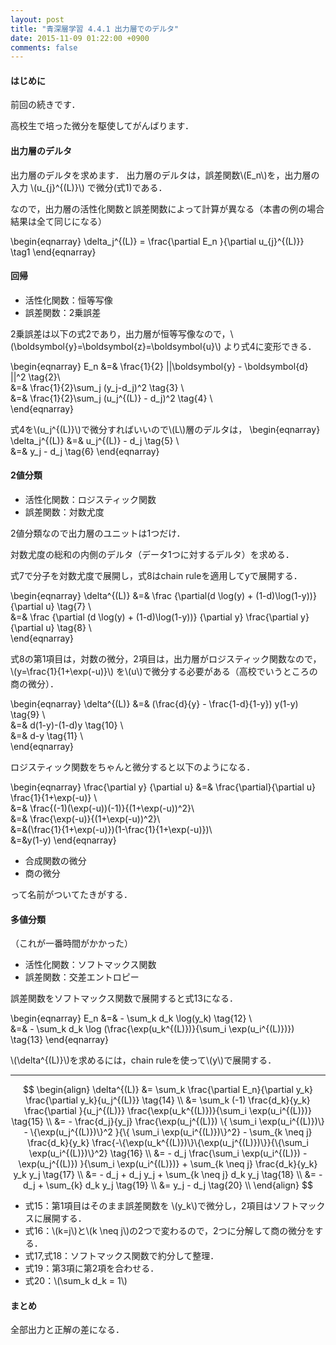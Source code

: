 ```yaml
---
layout: post
title: "青深層学習 4.4.1 出力層でのデルタ"
date: 2015-11-09 01:22:00 +0900
comments: false
---
```


#### はじめに
前回の続きです．

高校生で培った微分を駆使してがんばります．

#### 出力層のデルタ
出力層のデルタを求めます．
出力層のデルタは，誤差関数\\(E_n\\)を，出力層の入力 \\(u_{j}^{(L)}\\) で微分(式1)である．

なので，出力層の活性化関数と誤差関数によって計算が異なる（本書の例の場合結果は全て同じになる）

\begin{eqnarray}
\delta_j^{(L)} =
  \frac{\partial E_n }{\partial u_{j}^{(L)}} \tag1
\end{eqnarray}

#### 回帰

- 活性化関数：恒等写像
- 誤差関数：2乗誤差

2乗誤差は以下の式2であり，出力層が恒等写像なので，\\(\boldsymbol{y}=\boldsymbol{z}=\boldsymbol{u}\\)
より式4に変形できる．

\begin{eqnarray}
E_n &=& \frac{1}{2} ||\boldsymbol{y} - \boldsymbol{d} ||^2 \tag{2}\\\
&=& \frac{1}{2}\sum_j (y_j-d_j)^2 \tag{3} \\\
&=& \frac{1}{2}\sum_j (u_j^{(L)} - d_j)^2 \tag{4} \\\
\end{eqnarray}

式4を\\(u_j^{(L)}\\)で微分すればいいので\\(L\\)層のデルタは，
\begin{eqnarray}
\delta_j^{(L)} &=& u_j^{(L)} - d_j \tag{5} \\\
&=& y_j - d_j \tag{6}
\end{eqnarray}

#### 2値分類

- 活性化関数：ロジスティック関数
- 誤差関数：対数尤度

2値分類なので出力層のユニットは1つだけ．

対数尤度の総和の内側のデルタ（データ1つに対するデルタ）を求める．

式7で分子を対数尤度で展開し，式8はchain ruleを適用してyで展開する．

\begin{eqnarray}
\delta^{(L)} &=& \frac
{\partial(d \log(y) + (1-d)\log(1-y))}
{\partial u} \tag{7} \\\
&=& \frac
{\partial (d \log(y) + (1-d)\log(1-y))}
{\partial y}
\frac{\partial y}
{\partial u} \tag{8} \\\
\end{eqnarray}

式8の第1項目は，対数の微分，2項目は，出力層がロジスティック関数なので， \\(y=\frac{1}{1+\exp(-u)}\\) を\\(u\\)で微分する必要がある（高校でいうところの商の微分）．

\begin{eqnarray}
\delta^{(L)} &=& (\frac{d}{y} - \frac{1-d}{1-y}) y(1-y) \tag{9}  \\\
&=& d(1-y)-(1-d)y \tag{10} \\\
&=& d-y \tag{11} \\\
\end{eqnarray}

ロジスティック関数をちゃんと微分すると以下のようになる．

\begin{eqnarray}
\frac{\partial y} {\partial u} &=& \frac{\partial}{\partial u} \frac{1}{1+\exp(-u)} \\\
&=& \frac{(-1)(\exp(-u))(-1)}{(1+\exp(-u))^2}\\\
&=& \frac{\exp(-u)}{(1+\exp(-u))^2}\\\
&=&(\frac{1}{1+\exp(-u)})(1-\frac{1}{1+\exp(-u)})\\\
&=&y(1-y)
\end{eqnarray}

- 合成関数の微分
- 商の微分

って名前がついてたきがする．


#### 多値分類
（これが一番時間がかかった）

- 活性化関数：ソフトマックス関数
- 誤差関数：交差エントロピー

誤差関数をソフトマックス関数で展開すると式13になる．

\begin{eqnarray}
E_n &=& - \sum_k d_k \log(y_k) \tag{12} \\\
&=& - \sum_k d_k \log (\frac{\exp(u_k^{(L)})}{\sum_i \exp(u_i^{(L)})}) \tag{13}
\end{eqnarray}

\\(\delta^{(L)}\\)を求めるには，chain ruleを使って\\(y\\)で展開する．

---


$$ \begin{align}
\delta^{(L)} &= \sum_k \frac{\partial E_n}{\partial y_k} \frac{\partial y_k}{u_j^{(L)}} \tag{14} \\
&= \sum_k (-1) \frac{d_k}{y_k} \frac{\partial }{u_j^{(L)}} \frac{\exp(u_k^{(L)})}{\sum_i \exp(u_i^{(L)})} \tag{15} \\
&= - \frac{d_j}{y_j} \frac{\exp(u_j^{(L)}) \{ \sum_i \exp(u_i^{(L)})\} - \{\exp(u_j^{(L)})\}^2 }{\{ \sum_i \exp(u_i^{(L)})\}^2} - \sum_{k \neq j} \frac{d_k}{y_k} \frac{-\{\exp(u_k^{(L)})\}\{\exp(u_j^{(L)})\}}{\{\sum_i \exp(u_i^{(L)})\}^2} \tag{16} \\
&= - d_j \frac{\sum_i \exp(u_i^{(L)}) - \exp(u_j^{(L)})  }{\sum_i \exp(u_i^{(L)})} + \sum_{k \neq j} \frac{d_k}{y_k} y_k y_j \tag{17} \\
&= - d_j + d_j y_j + \sum_{k \neq j} d_k y_j  \tag{18} \\
&= - d_j + \sum_{k} d_k y_j \tag{19} \\
&= y_j - d_j \tag{20} \\
\end{align} $$


- 式15：第1項目はそのまま誤差関数を \\(y_k\\)で微分し，2項目はソフトマックスに展開する．
- 式16：\\(k=j\\)と\\(k \neq j\\)の2つで変わるので，2つに分解して商の微分をする．
- 式17,式18：ソフトマックス関数で約分して整理．
- 式19：第3項に第2項を合わせる．
- 式20：\\(\sum_k d_k = 1\\)


#### まとめ

全部出力と正解の差になる．
